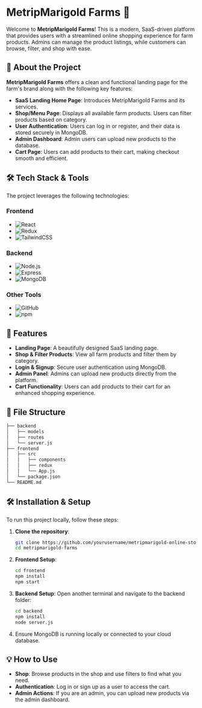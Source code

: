 # MetripMarigold Farms 🌿

Welcome to **MetripMarigold Farms**! This is a modern, SaaS-driven platform that provides users with a streamlined online shopping experience for farm products. Admins can manage the product listings, while customers can browse, filter, and shop with ease.

## 🚀 About the Project

**MetripMarigold Farms** offers a clean and functional landing page for the farm's brand along with the following key features:

- **SaaS Landing Home Page**: Introduces MetripMarigold Farms and its services.
- **Shop/Menu Page**: Displays all available farm products. Users can filter products based on category.
- **User Authentication**: Users can log in or register, and their data is stored securely in MongoDB.
- **Admin Dashboard**: Admin users can upload new products to the database.
- **Cart Page**: Users can add products to their cart, making checkout smooth and efficient.

## 🛠️ Tech Stack & Tools

The project leverages the following technologies:

### Frontend

- ![React](https://img.shields.io/badge/-React-61DAFB?logo=React&logoColor=white&style=flat)
- ![Redux](https://img.shields.io/badge/-Redux-764ABC?logo=Redux&logoColor=white&style=flat)
- ![TailwindCSS](https://img.shields.io/badge/-TailwindCSS-06B6D4?logo=TailwindCSS&logoColor=white&style=flat)

### Backend

- ![Node.js](https://img.shields.io/badge/-Node.js-339933?logo=Node.js&logoColor=white&style=flat)
- ![Express](https://img.shields.io/badge/-Express-000000?logo=Express&logoColor=white&style=flat)
- ![MongoDB](https://img.shields.io/badge/-MongoDB-47A248?logo=MongoDB&logoColor=white&style=flat)

### Other Tools

- ![GitHub](https://img.shields.io/badge/-GitHub-181717?logo=GitHub&logoColor=white&style=flat)
- ![npm](https://img.shields.io/badge/-npm-CB3837?logo=npm&logoColor=white&style=flat)

## 📑 Features

- **Landing Page**: A beautifully designed SaaS landing page.
- **Shop & Filter Products**: View all farm products and filter them by category.
- **Login & Signup**: Secure user authentication using MongoDB.
- **Admin Panel**: Admins can upload new products directly from the platform.
- **Cart Functionality**: Users can add products to their cart for an enhanced shopping experience.

## 📂 File Structure

```bash
├── backend
│   ├── models
│   ├── routes
│   └── server.js
├── frontend
│   ├── src
│   │   ├── components
│   │   ├── redux
│   │   └── App.js
│   └── package.json
└── README.md
```

## 🛠️ Installation & Setup

To run this project locally, follow these steps:

1. **Clone the repository**:

   ```bash
   git clone https://github.com/yourusername/metripmarigold-online-store.git
   cd metripmarigold-farms
   ```

2. **Frontend Setup**:
   ```bash
   cd frontend
   npm install
   npm start
   ```

3. **Backend Setup**:
   Open another terminal and navigate to the backend folder:

   ```bash
   cd backend
   npm install
   node server.js
   ```

4. Ensure MongoDB is running locally or connected to your cloud database.

## 💡 How to Use

- **Shop**: Browse products in the shop and use filters to find what you need.
- **Authentication**: Log in or sign up as a user to access the cart.
- **Admin Actions**: If you are an admin, you can upload new products via the admin dashboard.
